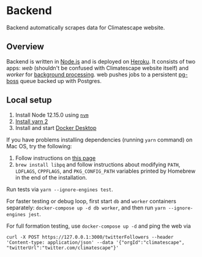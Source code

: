 # Backend
Backend automatically scrapes data for Climatescape website.

## Overview
Backend is written in [Node.js](doc/decisions/2-use-node.md) and is deployed on [Heroku](doc/decisions/1-use-heroku.md).
It consists of two apps: *web* (shouldn't be confused with Climatescape website itself) and *worker* for [background
processing](doc/decisions/3-background-task-processing.md). web pushes jobs to a persistent [pg-boss](
doc/decisions/4-use-pg-boss-queue.md) queue backed up with Postgres.

## Local setup

 1. Install Node 12.15.0 using [`nvm`](https://github.com/nvm-sh/nvm#install--update-script)
 2. [Install yarn 2](https://yarnpkg.com/getting-started/install)
 3. Install and start [Docker Desktop](https://www.docker.com/products/docker-desktop) 

If you have problems installing dependencies (running `yarn` command) on Mac OS, try the following:
 1. Follow instructions on [this page](https://github.com/nodejs/node-gyp/blob/master/macOS_Catalina.md)
 2. `brew install libpq` and follow instructions about modifying `PATH`, `LDFLAGS`, `CPPFLAGS`, and `PKG_CONFIG_PATH`
 variables printed by Homebrew in the end of the installation.

Run tests via `yarn --ignore-engines test`.

For faster testing or debug loop, first start `db` and `worker` containers separately: `docker-compose up -d db worker`,
and then run `yarn --ignore-engines jest`.

For full formation testing, use `docker-compose up -d` and ping the web via
```
curl -X POST https://127.0.0.1:3000/twitterFollowers --header 'Content-type: application/json' --data '{"orgId":"climatescape", "twitterUrl":"twitter.com/climatescape"}'
```
